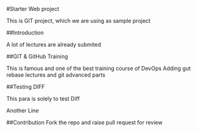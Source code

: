 #Starter Web project

This is GIT project, which we are using as sample project

##Introduction

A lot of lectures are already submited

##GIT & GitHub Training

This is famous and one of the best training course of DevOps
Adding gut rebase lectures and git advanced parts

##Testing DIFF

This para is solely to test Diff

Another Line

##Contribution
Fork the repo and raise pull request for review
